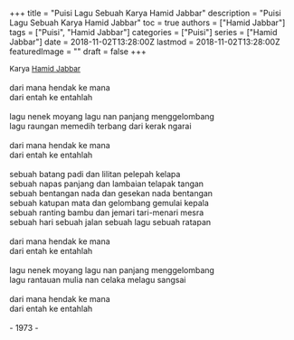 +++
title = "Puisi Lagu Sebuah Karya Hamid Jabbar"
description = "Puisi Lagu Sebuah Karya Hamid Jabbar"
toc = true
authors = ["Hamid Jabbar"]
tags = ["Puisi", "Hamid Jabbar"]
categories = ["Puisi"]
series = ["Hamid Jabbar"]
date = 2018-11-02T13:28:00Z
lastmod = 2018-11-02T13:28:00Z
featuredImage = ""
draft = false
+++

<div style="text-align: justify;">
<div style="font-size: small;">Karya <a href="/authors/hamid-jabbar/" target="_blank">Hamid Jabbar</a></div><br />
dari mana hendak ke mana<br />dari entah ke entahlah<br /><br />lagu nenek moyang lagu nan panjang menggelombang<br />lagu raungan memedih terbang dari kerak ngarai<br /><br />dari mana hendak ke mana<br />dari entah ke entahlah<br /><br />sebuah batang padi dan lilitan pelepah kelapa<br />sebuah napas panjang dan lambaian telapak tangan<br />sebuah bentangan nada dan gesekan nada bentangan<br />sebuah katupan mata dan gelombang gemulai kepala<br />sebuah ranting bambu dan jemari tari-menari mesra<br />sebuah hari sebuah jalan sebuah lagu sebuah ratapan<br /><br />dari mana hendak ke mana<br />dari entah ke entahlah<br /><br />lagu nenek moyang lagu nan panjang menggelombang<br />lagu rantauan mulia nan celaka melagu sangsai<br /><br />dari mana hendak ke mana<br />dari entah ke entahlah<br /><br />- 1973 -</div>
